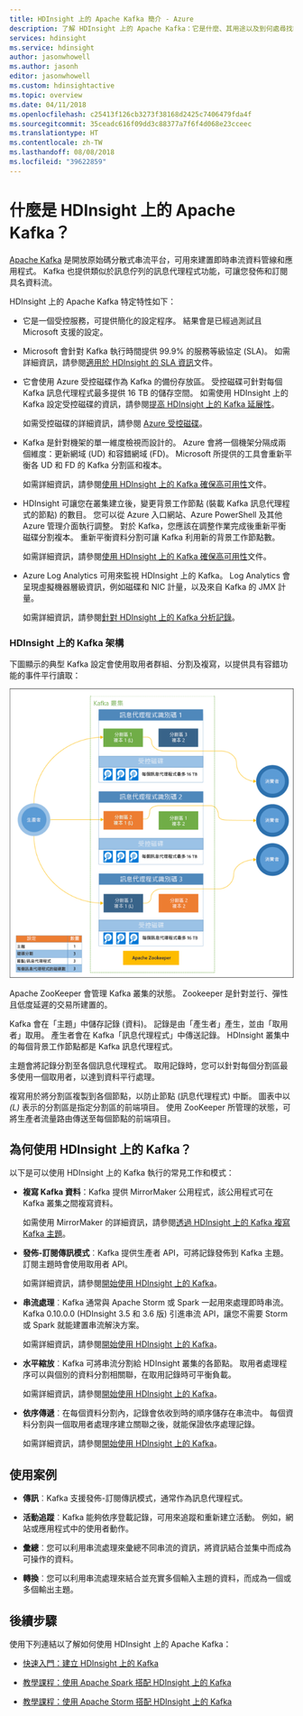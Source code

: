 ```yaml
---
title: HDInsight 上的 Apache Kafka 簡介 - Azure
description: 了解 HDInsight 上的 Apache Kafka：它是什麼、其用途以及到何處尋找範例和入門資訊。
services: hdinsight
ms.service: hdinsight
author: jasonwhowell
ms.author: jasonh
editor: jasonwhowell
ms.custom: hdinsightactive
ms.topic: overview
ms.date: 04/11/2018
ms.openlocfilehash: c25413f126cb3273f38168d2425c7406479fda4f
ms.sourcegitcommit: 35ceadc616f09dd3c88377a7f6f4d068e23cceec
ms.translationtype: HT
ms.contentlocale: zh-TW
ms.lasthandoff: 08/08/2018
ms.locfileid: "39622859"
---
```

# <a name="what-is-apache-kafka-on-hdinsight"></a>什麼是 HDInsight 上的 Apache Kafka？

[Apache Kafka](https://kafka.apache.org) 是開放原始碼分散式串流平台，可用來建置即時串流資料管線和應用程式。 Kafka 也提供類似於訊息佇列的訊息代理程式功能，可讓您發佈和訂閱具名資料流。 

HDInsight 上的 Apache Kafka 特定特性如下：

* 它是一個受控服務，可提供簡化的設定程序。 結果會是已經過測試且 Microsoft 支援的設定。

* Microsoft 會針對 Kafka 執行時間提供 99.9% 的服務等級協定 (SLA)。 如需詳細資訊，請參閱[適用於 HDInsight 的 SLA 資訊](https://azure.microsoft.com/support/legal/sla/hdinsight/v1_0/)文件。

* 它會使用 Azure 受控磁碟作為 Kafka 的備份存放區。 受控磁碟可針對每個 Kafka 訊息代理程式最多提供 16 TB 的儲存空間。 如需使用 HDInsight 上的 Kafka 設定受控磁碟的資訊，請參閱[提高 HDInsight 上的 Kafka 延展性](apache-kafka-scalability.md)。

    如需受控磁碟的詳細資訊，請參閱 [Azure 受控磁碟](../../virtual-machines/windows/managed-disks-overview.md)。

* Kafka 是針對機架的單一維度檢視而設計的。 Azure 會將一個機架分隔成兩個維度：更新網域 (UD) 和容錯網域 (FD)。 Microsoft 所提供的工具會重新平衡各 UD 和 FD 的 Kafka 分割區和複本。 

    如需詳細資訊，請參閱[使用 HDInsight 上的 Kafka 確保高可用性](apache-kafka-high-availability.md)文件。

* HDInsight 可讓您在叢集建立後，變更背景工作節點 (裝載 Kafka 訊息代理程式的節點) 的數目。 您可以從 Azure 入口網站、Azure PowerShell 及其他 Azure 管理介面執行調整。 對於 Kafka，您應該在調整作業完成後重新平衡磁碟分割複本。 重新平衡資料分割可讓 Kafka 利用新的背景工作節點數。

    如需詳細資訊，請參閱[使用 HDInsight 上的 Kafka 確保高可用性](apache-kafka-high-availability.md)文件。

* Azure Log Analytics 可用來監視 HDInsight 上的 Kafka。 Log Analytics 會呈現虛擬機器層級資訊，例如磁碟和 NIC 計量，以及來自 Kafka 的 JMX 計量。

    如需詳細資訊，請參閱[針對 HDInsight 上的 Kafka 分析記錄](apache-kafka-log-analytics-operations-management.md)。

### <a name="kafka-on-hdinsight-architecture"></a>HDInsight 上的 Kafka 架構

下圖顯示的典型 Kafka 設定會使用取用者群組、分割及複寫，以提供具有容錯功能的事件平行讀取：

![Kafka 叢集設定圖表](./media/apache-kafka-introduction/kafka-cluster.png)

Apache ZooKeeper 會管理 Kafka 叢集的狀態。 Zookeeper 是針對並行、彈性且低度延遲的交易所建置的。 

Kafka 會在「主題」中儲存記錄 (資料)。 記錄是由「產生者」產生，並由「取用者」取用。 產生者會在 Kafka「訊息代理程式」中傳送記錄。 HDInsight 叢集中的每個背景工作節點都是 Kafka 訊息代理程式。 

主題會將記錄分割至各個訊息代理程式。 取用記錄時，您可以針對每個分割區最多使用一個取用者，以達到資料平行處理。

複寫用於將分割區複製到各個節點，以防止節點 (訊息代理程式) 中斷。 圖表中以 *(L)* 表示的分割區是指定分割區的前端項目。 使用 ZooKeeper 所管理的狀態，可將生產者流量路由傳送至每個節點的前端項目。

## <a name="why-use-kafka-on-hdinsight"></a>為何使用 HDInsight 上的 Kafka？

以下是可以使用 HDInsight 上的 Kafka 執行的常見工作和模式：

* **複寫 Kafka 資料**：Kafka 提供 MirrorMaker 公用程式，該公用程式可在 Kafka 叢集之間複寫資料。

    如需使用 MirrorMaker 的詳細資訊，請參閱[透過 HDInsight 上的 Kafka 複寫 Kafka 主題](apache-kafka-mirroring.md)。

* **發佈-訂閱傳訊模式**︰Kafka 提供生產者 API，可將記錄發佈到 Kafka 主題。 訂閱主題時會使用取用者 API。

    如需詳細資訊，請參閱[開始使用 HDInsight 上的 Kafka](apache-kafka-get-started.md)。

* **串流處理**︰Kafka 通常與 Apache Storm 或 Spark 一起用來處理即時串流。 Kafka 0.10.0.0 (HDInsight 3.5 和 3.6 版) 引進串流 API，讓您不需要 Storm 或 Spark 就能建置串流解決方案。

    如需詳細資訊，請參閱[開始使用 HDInsight 上的 Kafka](apache-kafka-get-started.md)。

* **水平縮放**︰Kafka 可將串流分割給 HDInsight 叢集的各節點。 取用者處理程序可以與個別的資料分割相關聯，在取用記錄時可平衡負載。

    如需詳細資訊，請參閱[開始使用 HDInsight 上的 Kafka](apache-kafka-get-started.md)。

* **依序傳遞**︰在每個資料分割內，記錄會依收到時的順序儲存在串流中。 每個資料分割與一個取用者處理序建立關聯之後，就能保證依序處理記錄。

    如需詳細資訊，請參閱[開始使用 HDInsight 上的 Kafka](apache-kafka-get-started.md)。

## <a name="use-cases"></a>使用案例

* **傳訊**︰Kafka 支援發佈-訂閱傳訊模式，通常作為訊息代理程式。

* **活動追蹤**︰Kafka 能夠依序登載記錄，可用來追蹤和重新建立活動。 例如，網站或應用程式中的使用者動作。

* **彙總**︰您可以利用串流處理來彙總不同串流的資訊，將資訊結合並集中而成為可操作的資料。

* **轉換**︰您可以利用串流處理來結合並充實多個輸入主題的資料，而成為一個或多個輸出主題。

## <a name="next-steps"></a>後續步驟

使用下列連結以了解如何使用 HDInsight 上的 Apache Kafka：

* [快速入門：建立 HDInsight 上的 Kafka](apache-kafka-get-started.md)

* [教學課程：使用 Apache Spark 搭配 HDInsight 上的 Kafka](../hdinsight-apache-spark-with-kafka.md)

* [教學課程：使用 Apache Storm 搭配 HDInsight 上的 Kafka](../hdinsight-apache-storm-with-kafka.md)
